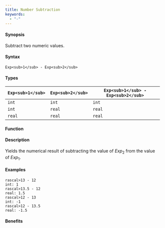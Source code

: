 ```yaml
---
title: Number Subtraction
keywords:
  - "-"
---
```


#### Synopsis

Subtract two numeric values.

#### Syntax

`Exp<sub>1</sub> - Exp<sub>2</sub>`

#### Types


| `Exp<sub>1</sub>` |  `Exp<sub>2</sub>` | `Exp<sub>1</sub> - Exp<sub>2</sub>`  |
| --- | --- | --- |
| `int`     |  `int`     | `int`                |
| `int`     |  `real`    | `real`               |
| `real`    |  `real`    | `real`               |


#### Function

#### Description

Yields the numerical result of subtracting the value of _Exp_<sub>2</sub> from the value of _Exp_<sub>1</sub>.

#### Examples


```rascal-shell
rascal>13 - 12
int: 1
rascal>13.5 - 12
real: 1.5
rascal>12 - 13
int: -1
rascal>12 - 13.5
real: -1.5
```

#### Benefits


